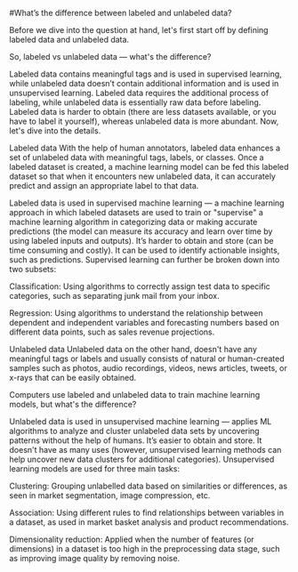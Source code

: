 #What’s the difference between labeled and unlabeled data?

Before we dive into the question at hand, let's first start off by defining labeled data and unlabeled data.

So, labeled vs unlabeled data — what's the difference?

Labeled data contains meaningful tags and is used in supervised learning, while unlabeled data doesn’t contain additional information and is used in unsupervised learning.
Labeled data requires the additional process of labeling, while unlabeled data is essentially raw data before labeling.
Labeled data is harder to obtain (there are less datasets available, or you have to label it yourself), whereas unlabeled data is more abundant.
Now, let's dive into the details.

Labeled data
With the help of human annotators, labeled data enhances a set of unlabeled data with meaningful tags, labels, or classes. Once a labeled dataset is created, a machine learning model can be fed this labeled dataset so that when it encounters new unlabeled data, it can accurately predict and assign an appropriate label to that data.

Labeled data is used in supervised machine learning — a machine learning approach in which labeled datasets are used to train or "supervise" a machine learning algorithm in categorizing data or making accurate predictions (the model can measure its accuracy and learn over time by using labeled inputs and outputs).
It’s harder to obtain and store (can be time consuming and costly).
It can be used to identify actionable insights, such as predictions.
Supervised learning can further be broken down into two subsets:

Classification: Using algorithms to correctly assign test data to specific categories, such as separating junk mail from your inbox.

Regression: Using algorithms to understand the relationship between dependent and independent variables and forecasting numbers based on different data points, such as sales revenue projections.

Unlabeled data
Unlabeled data on the other hand, doesn't have any meaningful tags or labels and usually consists of natural or human-created samples such as photos, audio recordings, videos, news articles, tweets, or x-rays that can be easily obtained.

Computers use labeled and unlabeled data to train machine learning models, but what's the difference?

Unlabeled data is used in unsupervised machine learning — applies ML algorithms to analyze and cluster unlabeled data sets by uncovering patterns without the help of humans.
It’s easier to obtain and store.
It doesn't have as many uses (however, unsupervised learning methods can help uncover new data clusters for additional categories).
Unsupervised learning models are used for three main tasks:

Clustering: Grouping unlabelled data based on similarities or differences, as seen in market segmentation, image compression, etc.

Association: Using different rules to find relationships between variables in a dataset, as used in market basket analysis and product recommendations.

Dimensionality reduction: Applied when the number of features (or dimensions) in a dataset is too high in the preprocessing data stage, such as improving image quality by removing noise.
